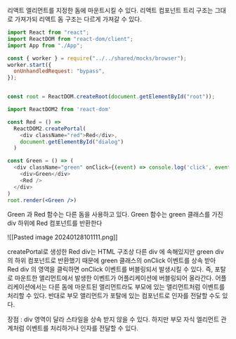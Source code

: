 
리액트 엘리먼트를 지정한 돔에 마운트시킬 수 있다.
리액트 컴포넌트 트리 구조는 그대로 가져가되 리액트 돔 구조는 다르게 가져갈 수 있다.

```jsx
import React from "react";
import ReactDOM from "react-dom/client";
import App from "./App";

const { worker } = require("../../shared/mocks/browser");
worker.start({
  onUnhandledRequest: "bypass",
});


const root = ReactDOM.createRoot(document.getElementById("root"));

import ReactDOM2 from 'react-dom'

const Red = () =>
  ReactDOM2.createPortal(
    <div className="red">Red</div>,
    document.getElementById("dialog")
  )

const Green = () => (
  <div className="green" onClick={(event) => console.log('click', event)}>
    <div>Green</div>
    <Red />
  </div>
)
root.render(<Green />)
```

Green 과 Red 함수는 다른 돔을 사용하고 있다.
Green 함수는 green 클래스를 가진 div 하위에 Red 컴포넌트를 반환한다

![[Pasted image 20240128101111.png]]

createPortal로 생성한 Red div는 HTML 구조상 다른 div 에 속해있지만
green div의 하위 컴포넌트로 반환했기 때문에 green 클래스의 onClick 이벤트를 상속 받아
Red div 의 영역을 클릭하면 onClick 이벤트를 버블링되서 발생시킬 수 있다.
즉, 포탈로 마운트한 앨리먼트에서 발생한 이벤트가 어플리케이션에 버블링되어 올라간다.
어플리케이션에서는 다른 돔에 마운트된 앨리먼트라도 부모에 있는 앨리먼트처럼 이벤트를 처리할 수 있다. 반대로 부모 앨리먼트가 포탈에 있는 컴포넌트로 인자를 전달할 수도 있다.

장점 : div 영역이 달라 스타일을 상속 받지 않을 수 있다. 하지만 부모 자식 엘리먼트 관계처럼 이벤트를 처리하거나 인자를 전달할 수 있다.
